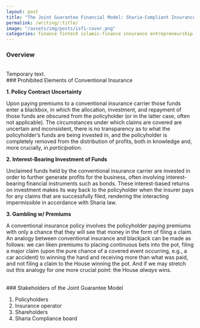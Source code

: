 ```yaml
---
layout: post
title: "The Joint Guarantee Financial Model: Sharia-Compliant Insurance"
permalink: /writing/:title/
image: "/assets/img/posts/isfi-cover.png"
categories: finance fintech islamic-finance insurance entrepreneurship
---
```


### Overview
<br>
Temporary text.

<br>
### Prohibited Elements of Conventional Insurance
<br>

**1. Policy Contract Uncertainty**
    
Upon paying premiums to a conventional insurance carrier those funds enter a blackbox, in which the allocation, investment, and repayment of those funds are obscured from the policyholder (or in the latter case, often not applicable). The circumstances under which claims are covered are uncertain and inconsistent, there is no transparency as to what the policyholder’s funds are being invested in, and the policyholder is completely removed from the distribution of profits, both in knowledge and, more crucially, *in participation*. 
    
**2. Interest-Bearing Investment of Funds**
    
Unclaimed funds held by the conventional insurance carrier are invested in order to further generate profits for the business, often involving interest-bearing financial instruments such as bonds. These interest-based returns on investment makes its way back to the policyholder when the insurer pays for any claims that are successfully filed, rendering the interacting impermissible in accordance with Sharia law. 
    
**3. Gambling w/ Premiums**
    
A conventional insurance policy involves the policyholder paying premiums with only a chance that they will see that money in the form of filing a claim. An analogy between conventional insurance and blackjack can be made as follows: we can liken premiums to placing continuous bets into the pot, filing a major claim (upon the pure chance of a covered event occurring, e.g., a car accident) to winning the hand and receiving more than what was paid, and not filing a claim to the House winning the pot. And if we may stretch out this analogy for one more crucial point: the House *always* wins.
    
<br>
### Stakeholders of the Joint Guarantee Model
<br>

1. Policyholders
2. Insurance operator
3. Shareholders
4. Sharia Compliance board